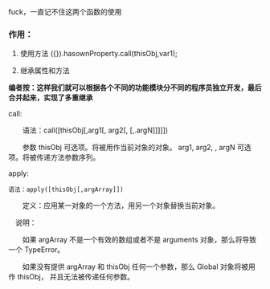 fuck，一直记不住这两个函数的使用
### 作用：

1. 使用方法 ({}).hasownProperty.call(thisObj,var1);

2. 继承属性和方法

**编者按：这样我们就可以根据各个不同的功能模块分不同的程序员独立开发，最后合并起来，实现了多重继承**

call:

　　语法：call([thisObj[,arg1[, arg2[, [,.argN]]]]])

　　参数 thisObj 可选项。将被用作当前对象的对象。 arg1, arg2, , argN 可选项。将被传递方法参数序列。
  
apply:

    语法：apply([thisObj[,argArray]]) 
    
　　定义：应用某一对象的一个方法，用另一个对象替换当前对象。 
  
  　说明： 
   
　　如果 argArray 不是一个有效的数组或者不是 arguments 对象，那么将导致一个 TypeError。 
  
　　如果没有提供 argArray 和 thisObj 任何一个参数，那么 Global 对象将被用作 thisObj， 并且无法被传递任何参数。
